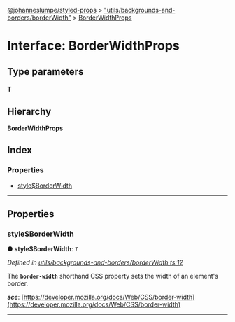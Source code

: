 [@johanneslumpe/styled-props](../README.md) > ["utils/backgrounds-and-borders/borderWidth"](../modules/_utils_backgrounds_and_borders_borderwidth_.md) > [BorderWidthProps](../interfaces/_utils_backgrounds_and_borders_borderwidth_.borderwidthprops.md)

# Interface: BorderWidthProps

## Type parameters
#### T 
## Hierarchy

**BorderWidthProps**

## Index

### Properties

* [style$BorderWidth](_utils_backgrounds_and_borders_borderwidth_.borderwidthprops.md#style_borderwidth)

---

## Properties

<a id="style_borderwidth"></a>

###  style$BorderWidth

**● style$BorderWidth**: *`T`*

*Defined in [utils/backgrounds-and-borders/borderWidth.ts:12](https://github.com/johanneslumpe/styled-props/blob/8e709f1/src/utils/backgrounds-and-borders/borderWidth.ts#L12)*

The **`border-width`** shorthand CSS property sets the width of an element's border.

*__see__*: [https://developer.mozilla.org/docs/Web/CSS/border-width](https://developer.mozilla.org/docs/Web/CSS/border-width)

___

